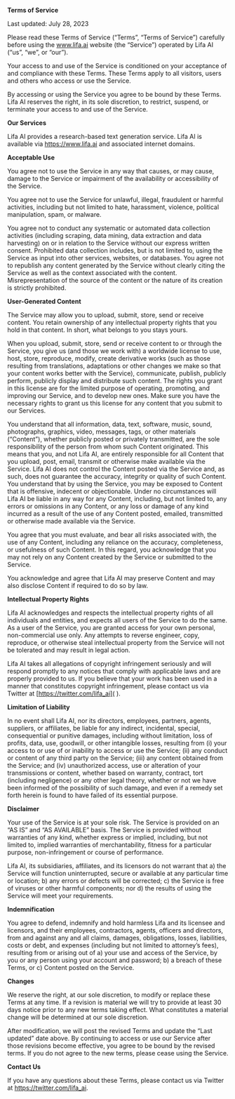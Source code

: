 ﻿**Terms of Service**

Last updated: July 28, 2023

Please read these Terms of Service (“Terms”, “Terms of Service”) carefully before using the www.lifa.ai website (the “Service”) operated by Lifa AI (“us”, “we”, or “our”).

Your access to and use of the Service is conditioned on your acceptance of and compliance with these Terms. These Terms apply to all visitors, users and others who access or use the Service.

By accessing or using the Service you agree to be bound by these Terms. Lifa AI reserves the right, in its sole discretion, to restrict, suspend, or terminate your access to and use of the Service.

**Our Services**

Lifa AI provides a research-based text generation service. Lifa AI is available via https://www.lifa.ai and associated internet domains.

**Acceptable Use**

You agree not to use the Service in any way that causes, or may cause, damage to the Service or impairment of the availability or accessibility of the Service.

You agree not to use the Service for unlawful, illegal, fraudulent or harmful activities, including but not limited to hate, harassment, violence, political manipulation, spam, or malware.

You agree not to conduct any systematic or automated data collection activities (including scraping, data mining, data extraction and data harvesting) on or in relation to the Service without our express written consent. Prohibited data collection includes, but is not limited to, using the Service as input into other services, websites, or databases. You agree not to republish any content generated by the Service without clearly citing the Service as well as the context associated with the content. Misrepresentation of the source of the content or the nature of its creation is strictly prohibited.

**User-Generated Content**

The Service may allow you to upload, submit, store, send or receive content. You retain ownership of any intellectual property rights that you hold in that content. In short, what belongs to you stays yours.

When you upload, submit, store, send or receive content to or through the Service, you give us (and those we work with) a worldwide license to use, host, store, reproduce, modify, create derivative works (such as those resulting from translations, adaptations or other changes we make so that your content works better with the Service), communicate, publish, publicly perform, publicly display and distribute such content. The rights you grant in this license are for the limited purpose of operating, promoting, and improving our Service, and to develop new ones. Make sure you have the necessary rights to grant us this license for any content that you submit to our Services.

You understand that all information, data, text, software, music, sound, photographs, graphics, video, messages, tags, or other materials (“Content”), whether publicly posted or privately transmitted, are the sole responsibility of the person from whom such Content originated. This means that you, and not Lifa AI, are entirely responsible for all Content that you upload, post, email, transmit or otherwise make available via the Service. Lifa AI does not control the Content posted via the Service and, as such, does not guarantee the accuracy, integrity or quality of such Content. You understand that by using the Service, you may be exposed to Content that is offensive, indecent or objectionable. Under no circumstances will Lifa AI be liable in any way for any Content, including, but not limited to, any errors or omissions in any Content, or any loss or damage of any kind incurred as a result of the use of any Content posted, emailed, transmitted or otherwise made available via the Service.

You agree that you must evaluate, and bear all risks associated with, the use of any Content, including any reliance on the accuracy, completeness, or usefulness of such Content. In this regard, you acknowledge that you may not rely on any Content created by the Service or submitted to the Service.

You acknowledge and agree that Lifa AI may preserve Content and may also disclose Content if required to do so by law.

**Intellectual Property Rights**

Lifa AI acknowledges and respects the intellectual property rights of all individuals and entities, and expects all users of the Service to do the same. As a user of the Service, you are granted access for your own personal, non-commercial use only. Any attempts to reverse engineer, copy, reproduce, or otherwise steal intellectual property from the Service will not be tolerated and may result in legal action.

Lifa AI takes all allegations of copyright infringement seriously and will respond promptly to any notices that comply with applicable laws and are properly provided to us. If you believe that your work has been used in a manner that constitutes copyright infringement, please contact us via Twitter at [https://twitter.com/lifa_ai]( ).

**Limitation of Liability**

In no event shall Lifa AI, nor its directors, employees, partners, agents, suppliers, or affiliates, be liable for any indirect, incidental, special, consequential or punitive damages, including without limitation, loss of profits, data, use, goodwill, or other intangible losses, resulting from (i) your access to or use of or inability to access or use the Service; (ii) any conduct or content of any third party on the Service; (iii) any content obtained from the Service; and (iv) unauthorized access, use or alteration of your transmissions or content, whether based on warranty, contract, tort (including negligence) or any other legal theory, whether or not we have been informed of the possibility of such damage, and even if a remedy set forth herein is found to have failed of its essential purpose.

**Disclaimer**

Your use of the Service is at your sole risk. The Service is provided on an “AS IS” and “AS AVAILABLE” basis. The Service is provided without warranties of any kind, whether express or implied, including, but not limited to, implied warranties of merchantability, fitness for a particular purpose, non-infringement or course of performance.

Lifa AI, its subsidiaries, affiliates, and its licensors do not warrant that a) the Service will function uninterrupted, secure or available at any particular time or location; b) any errors or defects will be corrected; c) the Service is free of viruses or other harmful components; nor d) the results of using the Service will meet your requirements.

**Indemnification**

You agree to defend, indemnify and hold harmless Lifa and its licensee and licensors, and their employees, contractors, agents, officers and directors, from and against any and all claims, damages, obligations, losses, liabilities, costs or debt, and expenses (including but not limited to attorney’s fees), resulting from or arising out of a) your use and access of the Service, by you or any person using your account and password; b) a breach of these Terms, or c) Content posted on the Service.

**Changes**

We reserve the right, at our sole discretion, to modify or replace these Terms at any time. If a revision is material we will try to provide at least 30 days notice prior to any new terms taking effect. What constitutes a material change will be determined at our sole discretion.

After modification, we will post the revised Terms and update the “Last updated” date above. By continuing to access or use our Service after those revisions become effective, you agree to be bound by the revised terms. If you do not agree to the new terms, please cease using the Service.

**Contact Us**

If you have any questions about these Terms, please contact us via Twitter at <https://twitter.com/lifa_ai>.

